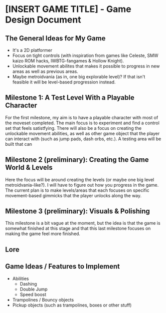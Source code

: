 # [INSERT GAME TITLE] - Game Design Document

## The General Ideas for My Game
- It's a 2D platformer
- Focus on tight controls (with inspiration from games like Celeste, SMW kaizo ROM hacks, IWBTG-fangames & Hollow Knight).
- Unlockable movement abilites that makes it possible to progress in new areas as well as previous areas.
- Maybe metroidvania (as in, one big explorable level)? If that isn't feasible it will be level-based progression instead.

## Milestone 1: A Test Level With a Playable Character
For the first milestone, my aim is to have a playable character with most of the moveset completed. The main focus is to experiment and find a control set that feels satistfying. There will also be a focus on creating the unlockable movement abilities, as well as other game object that the player can interact with (such as jump pads, dash orbs, etc.). A testing area will be built that can 

## Milestone 2 (preliminary): Creating the Game World & Levels
Here the focus will be around creating the levels (or maybe one big level metroidvania-like?). I will have to figure out how you progress in the game. The current plan is to make levels/areas that each  focuses on specific movement-based gimmicks that the player unlocks along the way.

## Milestone 3 (preliminary): Visuals & Polishing
This milestone is a bit vague at the moment, but the idea is that the game is somewhat finished at this stage and that this last milestone focuses on making the game feel more finished.

## Lore


## Game Ideas / Features to Implement
- Abilities
  - Dashing
  - Double Jump
  - Speed boost
- Trampolines / Bouncy objects
- Pickup objects (such as trampolines, boxes or other stuff)